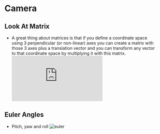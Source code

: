 # Camera
## Look At Matrix
* A great thing about matrices is that if you define a coordinate space using 3 perpendicular (or non-linear) axes you can create a matrix with those 3 axes plus a translation vector and you can transform any vector to that coordinate space by multiplying it with this matrix.
	![equation](http://latex.codecogs.com/svg.latex?LookAt%20%3D%20%5Cbegin%7Bbmatrix%7D%20R_x%20%26%20R_y%20%26%20R_z%20%26%200%20%5C%5C%20U_x%20%26%20U_y%20%26%20U_z%20%26%200%20%5C%5C%20D_x%20%26%20D_y%20%26%20D_z%20%26%200%20%5C%5C%200%20%26%200%20%26%200%20%20%26%201%20%5Cend%7Bbmatrix%7D%20%2A%20%5Cbegin%7Bbmatrix%7D%201%20%26%200%20%26%200%20%26%20-P_x%20%5C%5C%200%20%26%201%20%26%200%20%26%20-P_y%20%5C%5C%200%20%26%200%20%26%201%20%26%20-P_z%20%5C%5C%200%20%26%200%20%26%200%20%20%26%201%20%5Cend%7Bbmatrix%7D)

## Euler Angles
* Pitch, yaw and roll
	![euler](http://www.learnopengl.com/img/getting-started/camera_pitch_yaw_roll.png)
